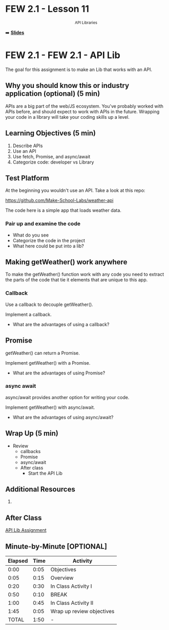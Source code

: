 <!-- .slide: data-background="./Images/header.svg" data-background-repeat="none" data-background-size="40% 40%" data-background-position="center 10%" class="header" -->
# FEW 2.1 - Lesson 11

<small style="display:block;text-align:center">API Libraries</small>

<!-- Put a link to the slides so that students can find them -->

➡️ [**Slides**](/Syllabus-Template/Slides/Lesson1.html ':ignore')

<!-- > -->


# FEW 2.1 - FEW 2.1 - API Lib

The goal for this assignment is to make an Lib that works with an API. 

## Why you should know this or industry application (optional) (5 min)

APIs are a big part of the web/JS ecosystem. You've probably worked with APIs before, and should expect to work with APIs in the future. Wrapping your code in a library will take your coding skills up a level. 

## Learning Objectives (5 min)

1. Describe APIs
1. Use an API
1. Use fetch, Promise, and async/await
1. Categorize code: developer vs Library

## Test Platform

At the beginning you wouldn't use an API. Take a look at this repo: 

https://github.com/Make-School-Labs/weather-api

The code here is a simple app that loads weather data. 

### Pair up and examine the code

- What do you see
- Categorize the code in the project
- What here could be put into a lib?

## Making getWeather() work anywhere

To make the getWeather() function work with any code you need to extract the parts of the code that tie it elements that are unique to this app. 

### Callback

Use a callback to decouple getWeather().

Implement a callback. 

- What are the advantages of using a callback? 

## Promise 

getWeather() can return a Promise. 

Implement getWeather() with a Promise.

- What are the advantages of using Promise? 

### async await

async/await provides another option for writing your code. 

Implement getWeather() with async/await. 

- What are the advantages of using async/await?

## Wrap Up (5 min)

- Review
  - callbacks
  - Promise
  - async/await
  - After class 
    - Start the API Lib

## Additional Resources

1. 

## After Class 

[API Lib Assignment](../assignments/assignment-09.md)

## Minute-by-Minute [OPTIONAL]

| **Elapsed** | **Time**  | **Activity**              |
| ----------- | --------- | ------------------------- |
| 0:00        | 0:05      | Objectives                |
| 0:05        | 0:15      | Overview                  |
| 0:20        | 0:30      | In Class Activity I       |
| 0:50        | 0:10      | BREAK                     |
| 1:00        | 0:45      | In Class Activity II      |
| 1:45        | 0:05      | Wrap up review objectives |
| TOTAL       | 1:50      | -                         |

